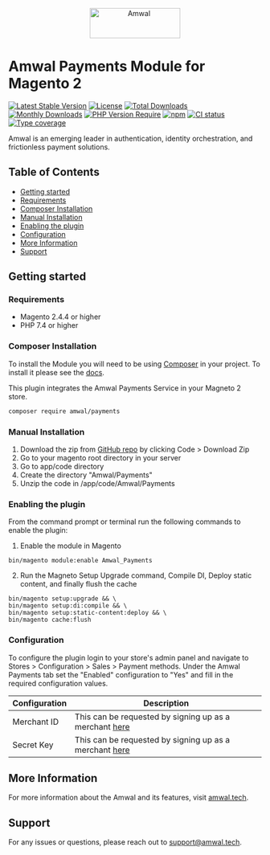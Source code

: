 <p align="center">
  <a href="https://amwal.tech/?utm_source=github&utm_medium=logo" target="_blank">
    <img src="https://uploads-ssl.webflow.com/62294ce746440b7bc08b4fc5/624352eb48193d537d329386_1-2-p-500.png" alt="Amwal" width="180" height="60">
  </a>
</p>

# Amwal Payments Module for Magento 2

[![Latest Stable Version](https://poser.pugx.org/amwal/payments/v/stable)](https://packagist.org/packages/amwal/payments)
[![License](https://poser.pugx.org/amwal/payments/license)](https://packagist.org/packages/amwal/payments)
[![Total Downloads](https://poser.pugx.org/amwal/payments/downloads)](https://packagist.org/packages/amwal/payments)
[![Monthly Downloads](https://poser.pugx.org/amwal/payments/d/monthly)](https://packagist.org/packages/amwal/payments)
[![PHP Version Require](http://poser.pugx.org/amwal/payments/require/php)](https://packagist.org/packages/amwal/payments)
[![npm](https://img.shields.io/npm/v/amwal-magento-react-button)](https://www.npmjs.com/package/amwal-magento-react-button)
[![CI status](https://github.com/amwal-tech/amwal-magento/actions/workflows/ci.yml/badge.svg?branch=develop)](https://github.com/amwal-tech/amwal-magento/actions)
[![Type coverage](https://shepherd.dev/github/amwal-tech/amwal-magento/coverage.svg)](https://shepherd.dev/github/amwal-tech/amwal-magento)

Amwal is an emerging leader in authentication, identity orchestration, and frictionless payment solutions.

## Table of Contents
  - [Getting started](#getting-started)
  - [Requirements](#requirements)
  - [Composer Installation](#composer-installation)
  - [Manual Installation](#manual-installation)
  - [Enabling the plugin](#enabling-the-plugin)
  - [Configuration](#configuration)
  - [More Information](#more-information)
  - [Support](#support)

## Getting started

### Requirements
- Magento 2.4.4 or higher
- PHP 7.4 or higher

### Composer Installation
To install the Module you will need to be using [Composer]([https://getcomposer.org/)
in your project. To install it please see the [docs](https://getcomposer.org/download/).

This plugin integrates the Amwal Payments Service in your Magneto 2 store.
```bash
composer require amwal/payments
```

### Manual Installation
1. Download the zip from  [GitHub repo]([https://github.com/amwal-tech/amwal-magento/]) by clicking Code > Download Zip
2. Go to your magento root directory in your server
3. Go to app/code directory
4. Create the directory "Amwal/Payments"
5.  Unzip the code in <your-magento-root>/app/code/Amwal/Payments


### Enabling the plugin

From the command prompt or terminal run the following commands to enable the plugin:

1. Enable the module in Magento
```shell
bin/magento module:enable Amwal_Payments
```

2. Run the Magneto Setup Upgrade command, Compile DI, Deploy static content, and finally flush the cache
```shell
bin/magento setup:upgrade && \
bin/magento setup:di:compile && \
bin/magento setup:static-content:deploy && \
bin/magento cache:flush
```

### Configuration
To configure the plugin login to your store's admin panel and navigate to Stores > Configuration > Sales > Payment methods. 
Under the Amwal Payments tab set the "Enabled" configuration to "Yes" and fill in the required configuration values.

| Configuration            | Description                                                                                                                                                                                     |
|--------------------------|-------------------------------------------------------------------------------------------------------------------------------------------------------------------------------------------------|
| Merchant ID              | This can be requested by signing up as a merchant [here](https://merchant.sa.amwal.tech/)                                                                                                       |
| Secret Key               | This can be requested by signing up as a merchant [here](https://merchant.sa.amwal.tech/)                                                                                                       |


## More Information
For more information about the Amwal and its features, visit [amwal.tech](https://amwal.tech).

## Support
For any issues or questions, please reach out to [support@amwal.tech](mailto:support@amwal.tech).
